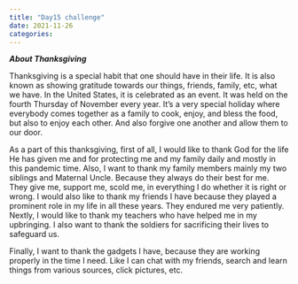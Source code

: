 ```yaml
---
title: "Day15 challenge"
date: 2021-11-26
categories:
---
```

**_About Thanksgiving_**

Thanksgiving is a special habit that one should have in their life. It is also known as showing gratitude towards our things, friends, family, etc, what we have. In the United States, it is celebrated as an event. It was held on the fourth Thursday of November every year. It’s a very special holiday where everybody comes together as a family to cook, enjoy, and bless the food, but also to enjoy each other. And also forgive one another and allow them to our door.
 
As a part of this thanksgiving, first of all, I would like to thank God for the life He has given me and for protecting me and my family daily and mostly in this pandemic time. Also, I want to thank my family members mainly my two siblings and Maternal Uncle. Because they always do their best for me. They give me, support me, scold me, in everything I do whether it is right or wrong. I would also like to thank my friends I have because they played a prominent role in my life in all these years. They endured me very patiently. Nextly, I would like to thank my teachers who have helped me in my upbringing. I also want to thank the soldiers for sacrificing their lives to safeguard us.

Finally, I want to thank the gadgets I have, because they are working properly in the time I need. Like I can chat with my friends, search and learn things from various sources, click pictures, etc. 
